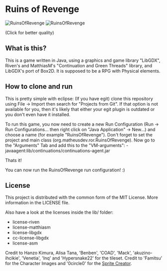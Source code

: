 [GameLogo]: http://dl.dropbox.com/u/45530199/Programs/RuinsOfRevenge/text.png
[Screenshot]: http://dl.dropbox.com/u/45530199/Programs/RuinsOfRevenge/RuinsOfRevenge.png

# Ruins of Revenge
![RuinsOfRevenge][GameLogo]
![RuinsOfRevenge][Screenshot]

(Click for better quality)

## What is this?

This is a game written in Java, using a graphics and game library "LibGDX", Riven's 
and MatthiasM's "Continuation and Green Threads" library, and LibGDX's port of Box2D.
It is supposed to be a RPG with Physical elements.

## How to clone and run

This is pretty simple with eclipse:
(If you have egit) clone this repository using File -> Import then search for "Projects from Git".
If that option is not available for you, then it's likely that either your egit plugin is outdated
or you don't even have it installed.

To run this game, you now need to create a new Run Configuration (Run -> Run Configurations... then
right click on "Java Application" -> New...) and choose a name (for example "RuinsOfRevenge"). Don't
forget to set the project and main class (org.matheusdev.ror.RuinsOfRevenge).
Now go to the "Arguments" Tab and add this to the "VM-arguments": -javaagent:lib/continuations/continuations-agent.jar

Thats it!

You can now run the RuinsOfRevenge run configuration! :)

## License

This project is distributed with the common form of the MIT License. More information in the LICENSE file.

Also have a look at the licenses inside the lib/ folder:
* license-riven
* license-matthiasm
* license-libgdx
* cc-license-libgdx
* license-asm

Credit to Hanzo Kimura, Alisa Tana, 'Benben', 'COAD', 'Mack', 'akuzino-ihcikie', 'Venetia', 'Inq' and
'Hypersnake22' for the tileset.
Credit to 'Famitsu' for the Character Images and '0circle0' for the [Sprite Creator](http://www.java-gaming.org/topics/sprite-creator-finished/28644/view.html).